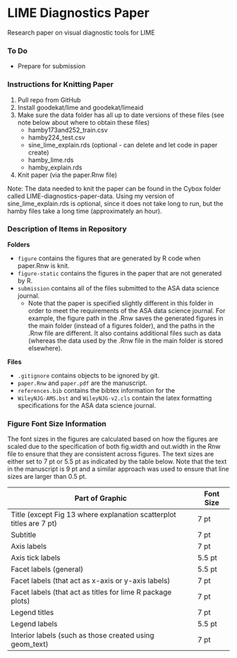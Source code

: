 # LIME Diagnostics Paper

Research paper on visual diagnostic tools for LIME

### To Do

- Prepare for submission

### Instructions for Knitting Paper

1.  Pull repo from GitHub
2.  Install goodekat/lime and goodekat/limeaid
3.  Make sure the data folder has all up to date versions of these files
    (see note below about where to obtain these files)
      - hamby173and252\_train.csv
      - hamby224\_test.csv
      - sine\_lime\_explain.rds (optional - can delete and let code in paper create)
      - hamby\_lime.rds
      - hamby\_explain.rds
4.  Knit paper (via the paper.Rnw file)

Note: The data needed to knit the paper can be found in the Cybox folder called LIME-diagnostics-paper-data. Using my version of sine\_lime\_explain.rds is optional, since it does not take long to run, but the hamby files take a long time (approximately an hour).

### Description of Items in Repository

**Folders**

- `figure` contains the figures that are generated by R code when paper.Rnw is knit.
- `figure-static` contains the figures in the paper that are not generated by R.
- `submission` contains all of the files submitted to the ASA data science journal.
  - Note that the paper is specified slightly different in this folder in order to meet the requirements of the ASA data science journal. For example, the figure path in the .Rnw saves the generated figures in the main folder (instead of a figures folder), and the paths in the .Rnw file are different. It also contains additional files such as data (whereas the data used by the .Rnw file in the main folder is stored elsewhere).

**Files**

- `.gitignore` contains objects to be ignored by git.
- `paper.Rnw` and `paper.pdf` are the manuscript.
- `references.bib` contains the bibtex information for the 
- `WileyNJG-AMS.bst` and `WileyNJG-v2.cls` contain the latex formatting specifications for the ASA data science journal.

### Figure Font Size Information

The font sizes in the figures are calculated based on how the figures are scaled due to the specification of both fig.width and out.width in the Rnw file to ensure that they are consistent across figures. The text sizes are either set to 7 pt or 5.5 pt as indicated by the table below. Note that the text in the manuscript is 9 pt and a similar approach was used to ensure that line sizes are larger than 0.5 pt.

| Part of Graphic | Font Size |
| --------------- | --------- | 
| Title (except Fig 13 where explanation scatterplot titles are 7 pt) | 7 pt |
| Subtitle | 7 pt |
| Axis labels | 7 pt |
| Axis tick labels | 5.5 pt |
| Facet labels (general) | 5.5 pt |
| Facet labels (that act as x-axis or y-axis labels) | 7 pt |
| Facet labels (that act as titles for lime R package plots) | 7 pt |
| Legend titles | 7 pt |
| Legend labels | 5.5 pt |
| Interior labels (such as those created using geom_text) | 7 pt |

